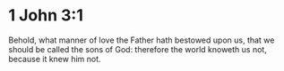 # 1 John 3:1

Behold, what manner of love the Father hath bestowed upon us, that we should be called the sons of God: therefore the world knoweth us not, because it knew him not.